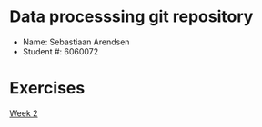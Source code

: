 # Data processsing git repository
* Name: Sebastiaan Arendsen
* Student #: 6060072

# Exercises

[Week 2](Homework/week_2/index.html)